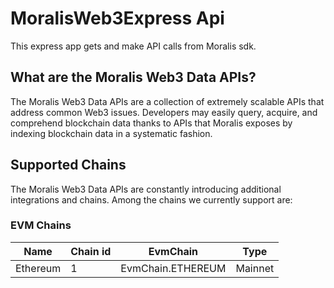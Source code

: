 # MoralisWeb3Express Api

This express app gets and make API calls from Moralis sdk.

## What are the Moralis Web3 Data APIs?

The Moralis Web3 Data APIs are a collection of extremely scalable APIs that address common Web3 issues. Developers may easily query, acquire, and comprehend blockchain data thanks to APIs that Moralis exposes by indexing blockchain data in a systematic fashion.

## Supported Chains

The Moralis Web3 Data APIs are constantly introducing additional integrations and chains. Among the chains we currently support are:

### EVM Chains

|Name                         |Chain id|EvmChain         |Type
|-----------------------------|--------|-----------------|------
|Ethereum                     |1       |EvmChain.ETHEREUM|Mainnet
